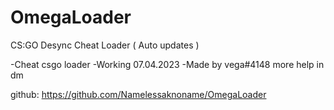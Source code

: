 # OmegaLoader
CS:GO Desync Cheat Loader ( Auto updates )




-Cheat csgo loader
-Working 07.04.2023
-Made by vega#4148 more help in dm


github: https://github.com/Namelessaknoname/OmegaLoader
